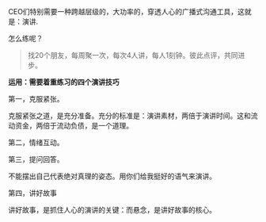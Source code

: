 CEO们特别需要一种跨越层级的，大功率的，穿透人心的广播式沟通工具，这就是：演讲.

怎么练呢？
> 找20个朋友，每周聚一次，每次4人讲，每人1刻钟。彼此点评，共同进步。

**运用：需要着重练习的四个演讲技巧**

第一，克服紧张。

克服紧张之道，是充分准备。充分的标准是：演讲素材，两倍于演讲时间。这和流动资金，两倍于流动负债，是一个道理。

第二，情绪互动。

第三，提问回答。

不能摆出自己代表绝对真理的姿态。用你们给我挺好的语气来演讲。

第四，讲好故事

讲好故事，是抓住人心的演讲的关键：而悬念，是讲好故事的核心。

